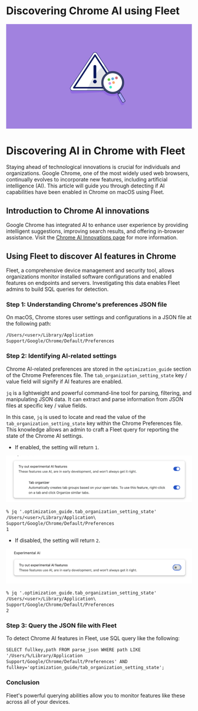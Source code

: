 # Discovering Chrome AI using Fleet

![Discovering Chrome AI using Fleet](../website/assets/images/articles/discovering-chrome-ai-using-fleet-1600x900@2x.jpg)

# Discovering AI in Chrome with Fleet

Staying ahead of technological innovations is crucial for individuals and organizations. Google Chrome, one of the most widely used web browsers, continually evolves to incorporate new features, including artificial intelligence (AI). This article will guide you through detecting if AI capabilities have been enabled in Chrome on macOS using Fleet.

## Introduction to Chrome AI innovations

Google Chrome has integrated AI to enhance user experience by providing intelligent suggestions, improving search results, and offering in-browser assistance. Visit the [Chrome AI Innovations page](https://www.google.com/chrome/ai-innovations/) for more information.

## Using Fleet to discover AI features in Chrome

Fleet, a comprehensive device management and security tool, allows organizations monitor installed software configurations and enabled features on endpoints and servers. Investigating this data enables Fleet admins to build SQL queries for detection.

### Step 1: Understanding Chrome's preferences JSON file

On macOS, Chrome stores user settings and configurations in a JSON file at the following path:

```
/Users/<user>/Library/Application Support/Google/Chrome/Default/Preferences
```

### Step 2: Identifying AI-related settings

Chrome AI-related preferences are stored in the `optimization_guide` section of the Chrome Preferences file. The `tab_organization_setting_state` key / value field will signify if AI features are enabled.

`jq` is a lightweight and powerful command-line tool for parsing, filtering, and manipulating JSON data. It can extract and parse information from JSON files at specific key / value fields.

In this case, `jq` is used to locate and read the value of the `tab_organization_setting_state` key within the Chrome Preferences file. This knowledge allows an admin to craft a Fleet query for reporting the state of the Chrome AI settings.

- If enabled, the setting will return `1`.

![Chrome settings UI with Chrome AI enabled](../website/assets/images/articles/discovering-chrome-ai-using-fleet-1-1472x370@2x.png)

```
% jq '.optimization_guide.tab_organization_setting_state'  /Users/<user>/Library/Application\ Support/Google/Chrome/Default/Preferences                                      
1
```

- If disabled, the setting will return `2`.

![Chrome settings UI with Chrome AI disabled](../website/assets/images/articles/discovering-chrome-ai-using-fleet-2-1474x276@2x.png)

```
% jq '.optimization_guide.tab_organization_setting_state'  /Users/<user>/Library/Application\ Support/Google/Chrome/Default/Preferences                                      
2
```

### Step 3: Query the JSON file with Fleet

To detect Chrome AI features in Fleet, use SQL query like the following:

```
SELECT fullkey,path FROM parse_json WHERE path LIKE '/Users/%/Library/Application Support/Google/Chrome/Default/Preferences' AND fullkey='optimization_guide/tab_organization_setting_state';
```

### Conclusion

Fleet's powerful querying abilities allow you to monitor features like these across all of your devices.

<meta name="articleTitle" value="Discovering Chrome AI using Fleet">
<meta name="authorFullName" value="Brock Walters">
<meta name="authorGitHubUsername" value="nonpunctual">
<meta name="category" value="guides">
<meta name="publishedOn" value="2024-09-06">
<meta name="articleImageUrl" value="../website/assets/images/articles/discovering-chrome-ai-using-fleet-1600x900@2x.jpg">
<meta name="description" value="Use Fleet to detect and monitor settings enabled in Google Chrome by querying Chrome's preferences JSON file.">
